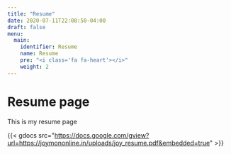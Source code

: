 ```yaml
---
title: "Resume"
date: 2020-07-11T22:08:50-04:00
draft: false
menu:
  main:
    identifier: Resume
    name: Resume
    pre: "<i class='fa fa-heart'></i>"
    weight: 2
---
```


# Resume page

This is my resume page

        
{{< gdocs src="https://docs.google.com/gview?url=https://joymononline.in/uploads/joy_resume.pdf&embedded=true" >}}